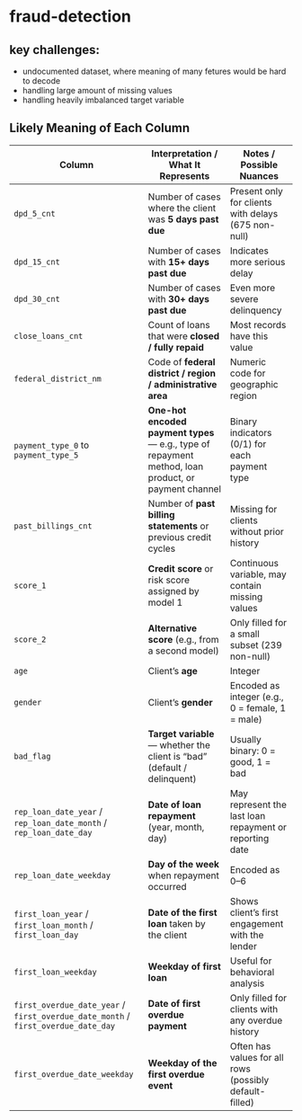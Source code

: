 # fraud-detection

## key challenges:

- undocumented dataset, where meaning of many fetures would be hard to decode
- handling large amount of missing values
- handling heavily imbalanced target variable


## Likely Meaning of Each Column

| Column | Interpretation / What It Represents | Notes / Possible Nuances |
|---|---|---|
| `dpd_5_cnt` | Number of cases where the client was **5 days past due** | Present only for clients with delays (675 non-null) |
| `dpd_15_cnt` | Number of cases with **15+ days past due** | Indicates more serious delay |
| `dpd_30_cnt` | Number of cases with **30+ days past due** | Even more severe delinquency |
| `close_loans_cnt` | Count of loans that were **closed / fully repaid** | Most records have this value |
| `federal_district_nm` | Code of **federal district / region / administrative area** | Numeric code for geographic region |
| `payment_type_0` to `payment_type_5` | **One-hot encoded payment types** — e.g., type of repayment method, loan product, or payment channel | Binary indicators (0/1) for each payment type |
| `past_billings_cnt` | Number of **past billing statements** or previous credit cycles | Missing for clients without prior history |
| `score_1` | **Credit score** or risk score assigned by model 1 | Continuous variable, may contain missing values |
| `score_2` | **Alternative score** (e.g., from a second model) | Only filled for a small subset (239 non-null) |
| `age` | Client’s **age** | Integer |
| `gender` | Client’s **gender** | Encoded as integer (e.g., 0 = female, 1 = male) |
| `bad_flag` | **Target variable** — whether the client is “bad” (default / delinquent) | Usually binary: 0 = good, 1 = bad |
| `rep_loan_date_year` / `rep_loan_date_month` / `rep_loan_date_day` | **Date of loan repayment** (year, month, day) | May represent the last loan repayment or reporting date |
| `rep_loan_date_weekday` | **Day of the week** when repayment occurred | Encoded as 0–6 |
| `first_loan_year` / `first_loan_month` / `first_loan_day` | **Date of the first loan** taken by the client | Shows client’s first engagement with the lender |
| `first_loan_weekday` | **Weekday of first loan** | Useful for behavioral analysis |
| `first_overdue_date_year` / `first_overdue_date_month` / `first_overdue_date_day` | **Date of first overdue payment** | Only filled for clients with any overdue history |
| `first_overdue_date_weekday` | **Weekday of the first overdue event** | Often has values for all rows (possibly default-filled) |
